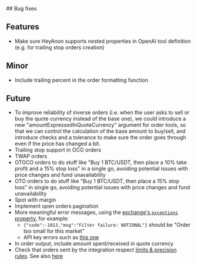 ## Bug fixes

## Features

- Make sure HeyAnon supports nested properties in OpenAI tool definition (e.g. for trailing stop orders creation)

## Minor

- Include trailing percent in the order formatting function

## Future

- To improve reliability of inverse orders (i.e. when the user asks to sell or buy the quote currency instead of the base one), we could introduce a new "amountExpressedInQuoteCurrency" argument for order tools, so that we can control the calculation of the base amount to buy/sell, and introduce checks and a tolerance to make sure the order goes through even if the price has changed a bit.
- Trailing stop support in OCO orders
- TWAP orders
- OTOCO orders to do stuff like "Buy 1 BTC/USDT, then place a 10% take profit and a 15% stop loss" in a single go, avoiding potential issues with price changes and fund unavailability
- OTO orders to do stuff like "Buy 1 BTC/USDT, then place a 15% stop loss" in single go, avoiding potential issues with price changes and fund unavailability
- Spot with margin
- Implement open orders pagination
- More meaningful error messages, using the [exchange's `exceptions` property](https://github.com/ccxt/ccxt/blob/master/ts/src/binance.ts#L1550), for example:
    - `{"code":-1013,"msg":"Filter failure: NOTIONAL"}` should be "Order too small for this market"
    - API key errors such as [this one](https://d.pr/i/bKUK9j)
- In order output, include amount spent/received in quote currency
- Check that orders sent by the integration respect [limits & precision rules](https://docs.ccxt.com/#/README?id=notes-on-precision-and-limits). See also [here](https://github.com/webcerebrium/java-binance-api/issues/7#issuecomment-1076805294)
